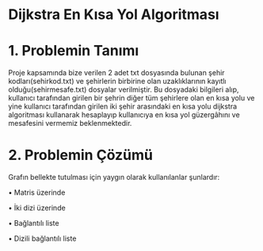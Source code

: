 # Dijkstra En Kısa Yol Algoritması

# 1. Problemin Tanımı

Proje kapsamında bize verilen 2 adet txt dosyasında bulunan şehir kodları(sehirkod.txt) ve şehirlerin birbirine olan uzaklıklarının kayıtlı olduğu(sehirmesafe.txt) dosyalar verilmiştir. Bu dosyadaki bilgileri alıp, kullanıcı tarafından girilen bir şehrin diğer tüm şehirlere olan en kısa yolu ve yine kullanıcı tarafından girilen iki şehir arasındaki en kısa yolu dijkstra algoritması kullanarak hesaplayıp kullanıcıya en kısa yol güzergâhını ve mesafesini vermemiz beklenmektedir.

# 2. Problemin Çözümü
 
 Grafın bellekte tutulması için yaygın olarak kullanılanlar şunlardır: 
 
   •	Matris üzerinde 

   •	İki dizi üzerinde 

   •	Bağlantılı liste 

   •	Dizili bağlantılı liste


